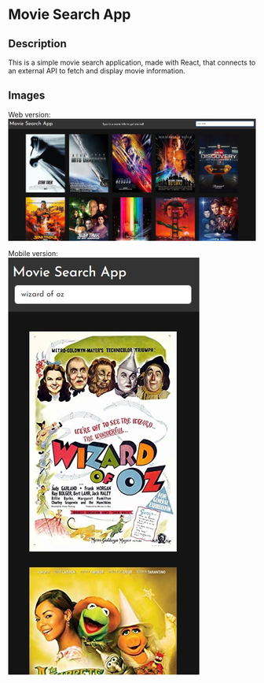# Movie Search App

## Description
This is a simple movie search application, made with React, that connects to an external API to fetch and display movie information.

## Images
Web version:
![Movie Search App Web Image](img/movieSearchApp1.jpg?raw=true "Title")

Mobile version:
<br/>
![Movie Search App Mobile Image](img/movieSearchApp3.jpg?raw=true "Title")

